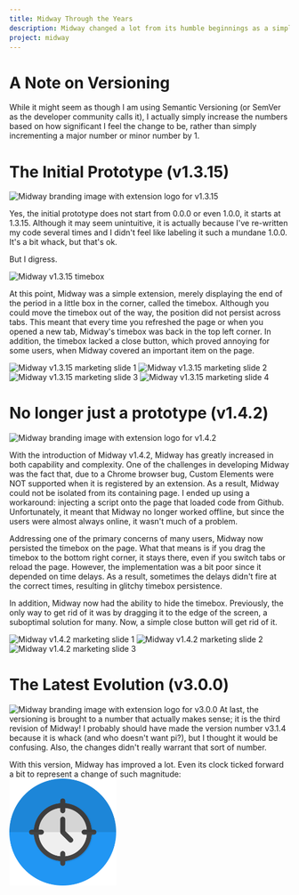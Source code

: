 ```yaml
---
title: Midway Through the Years
description: Midway changed a lot from its humble beginnings as a simple prototype to the complex extension it is now. Let's explore how it changed.
project: midway
---
```


# A Note on Versioning
While it might seem as though I am using Semantic Versioning (or SemVer as the developer community calls it), I actually simply increase the numbers based on how significant I feel the change to be, rather than simply incrementing a major number or minor number by 1. 

# The Initial Prototype (v1.3.15) 
![Midway branding image with extension logo for v1.3.15](https://gliu20.github.io/assets/images/2019-08-27-midway-big-tile.png)

Yes, the initial prototype does not start from 0.0.0 or even 1.0.0, it starts at 1.3.15. Although it may seem unintuitive, it is actually because I've re-written my code several times and I didn't feel like labeling it such a mundane 1.0.0. It's a bit whack, but that's ok.

But I digress.

![Midway v1.3.15 timebox](https://gliu20.github.io/assets/images/2019-08-27-timebox-1-3-15.png "Timebox is on the Google website, displaying 9:47, which is the period end time.")

At this point, Midway was a simple extension, merely displaying the end of the period in a little box in the corner, called the timebox. Although you could move the timebox out of the way, the position did not persist across tabs. This meant that every time you refreshed the page or when you opened a new tab, Midway's timebox was back in the top left corner. In addition, the timebox lacked a close button, which proved annoying for some users, when Midway covered an important item on the page.

![Midway v1.3.15 marketing slide 1](https://gliu20.github.io/assets/images/2019-08-27-midway-screenshot-1.png "Midway's timebox on the new tab page")
![Midway v1.3.15 marketing slide 2](https://gliu20.github.io/assets/images/2019-08-27-midway-screenshot-2.png "Click and drag the timebox to move it out of the way")
![Midway v1.3.15 marketing slide 3](https://gliu20.github.io/assets/images/2019-08-27-midway-screenshot-3.png "Midway contains no ads")
![Midway v1.3.15 marketing slide 4](https://gliu20.github.io/assets/images/2019-08-27-midway-screenshot-4.png "Midway works offline")

# No longer just a prototype (v1.4.2)
![Midway branding image with extension logo for v1.4.2](https://gliu20.github.io/assets/images/2019-08-27-midway-big-tile-2.png)

With the introduction of Midway v1.4.2, Midway has greatly increased in both capability and complexity. One of the challenges in developing Midway was the fact that, due to a Chrome browser bug, Custom Elements were NOT supported when it is registered by an extension. As a result, Midway could not be isolated from its containing page. I ended up using a workaround: injecting a script onto the page that loaded code from Github. Unfortunately, it meant that Midway no longer worked offline, but since the users were almost always online, it wasn't much of a problem. 

Addressing one of the primary concerns of many users, Midway now persisted the timebox on the page. What that means is if you drag the timebox to the bottom right corner, it stays there, even if you switch tabs or reload the page. However, the implementation was a bit poor since it depended on time delays. As a result, sometimes the delays didn't fire at the correct times, resulting in glitchy timebox persistence.

In addition, Midway now had the ability to hide the timebox. Previously, the only way to get rid of it was by dragging it to the edge of the screen, a suboptimal solution for many. Now, a simple close button will get rid of it.

![Midway v1.4.2 marketing slide 1](https://gliu20.github.io/assets/images/2019-08-27-midway-screenshot-2-1.png "Midway's timebox on the new tab page")
![Midway v1.4.2 marketing slide 2](https://gliu20.github.io/assets/images/2019-08-27-midway-screenshot-2-2.png "Click and drag the timebox to move it")
![Midway v1.4.2 marketing slide 3](https://gliu20.github.io/assets/images/2019-08-27-midway-screenshot-2-3.png "Midway is completely ad-free")

# The Latest Evolution (v3.0.0)
![Midway branding image with extension logo for v3.0.0](https://gliu20.github.io/assets/images/2019-08-27-midway-big-tile-3.jpg)
At last, the versioning is brought to a number that actually makes sense; it is the third revision of Midway! I probably should have made the version number v3.1.4 because it is whack (and who doesn't want pi?), but I thought it would be confusing. Also, the changes didn't really warrant that sort of number.

With this version, Midway has improved a lot. Even its clock ticked forward a bit to represent a change of such magnitude:
<img src="/assets/images/2019-02-20-new-logo-midway.png" width="192px" alt="Midway's clock now reads approximately 12:20" />


